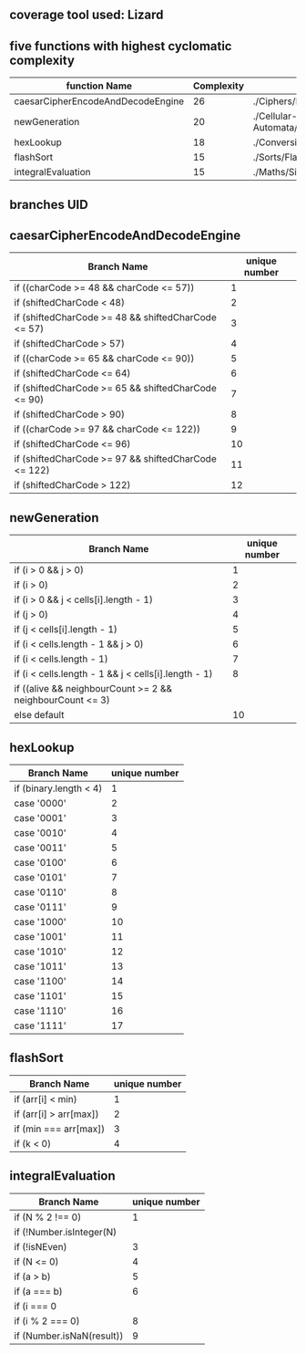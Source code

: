## coverage tool used: Lizard

## five functions with highest cyclomatic complexity

|function Name| Complexity| Location|
|-------------|-----------|---------|
|caesarCipherEncodeAndDecodeEngine| 26| ./Ciphers/KeyFinder.js|
|newGeneration| 20|./Cellular-Automata/ConwaysGameOfLife.js|
|hexLookup| 18|./Conversions/BinaryToHex.js|
|flashSort|15|./Sorts/FlashSort.js|
|integralEvaluation|15|./Maths/SimpsonIntegration.js


## branches UID

## caesarCipherEncodeAndDecodeEngine
|Branch Name| unique number|
|-----------|--------------|
|if ((charCode >= 48 && charCode <= 57))|1|
|if (shiftedCharCode < 48)|2|
|if (shiftedCharCode >= 48 && shiftedCharCode <= 57)|3|
|if (shiftedCharCode > 57)|4|
|if ((charCode >= 65 && charCode <= 90))|5|
|if (shiftedCharCode <= 64) |6|
|if (shiftedCharCode >= 65 && shiftedCharCode <= 90)|7|
|if (shiftedCharCode > 90)|8|
|if ((charCode >= 97 && charCode <= 122))|9|
|if (shiftedCharCode <= 96)|10|
|if (shiftedCharCode >= 97 && shiftedCharCode <= 122)|11|
|if (shiftedCharCode > 122)|12|

## newGeneration
|Branch Name| unique number|
|-----------|--------------|
|if (i > 0 && j > 0)|1| 
|if (i > 0)|2|
|if (i > 0 && j < cells[i].length - 1)|3|
|if (j > 0) |4|
|if (j < cells[i].length - 1)|5|
|if (i < cells.length - 1 && j > 0)|6|
|if (i < cells.length - 1)|7|
|if (i < cells.length - 1 && j < cells[i].length - 1)|8|
|if ((alive && neighbourCount >= 2 && neighbourCount <= 3) || (!alive && neighbourCount === 3))|9|
| else default|10|

## hexLookup
|Branch Name| unique number|
|-----------|--------------|
|if (binary.length < 4)|1|
|case '0000'|2|
|case '0001'|3|
|case '0010'|4|
|case '0011'|5|
|case '0100'|6|
|case '0101'|7|
|case '0110'|8|
|case '0111'|9|
|case '1000'|10|
|case '1001'|11|
|case '1010'|12|
|case '1011'|13|
|case '1100'|14|
|case '1101'|15|
|case '1110'|16|
|case '1111'|17|


## flashSort
|Branch Name| unique number|
|-----------|--------------|
|if (arr[i] < min)|1|
|if (arr[i] > arr[max])|2|
|if (min === arr[max])|3|
|if (k < 0)|4|

## integralEvaluation
|Branch Name| unique number|
|-----------|--------------|
|if (N % 2 !== 0)|1|
|if (!Number.isInteger(N) || Number.isNaN(a) || Number.isNaN(b))|2|
|if (!isNEven)|3|
|if (N <= 0)|4|
|if (a > b)|5|
|if (a === b)|6|
|if (i === 0 || i === N)|7|
|if (i % 2 === 0)|8|
|if (Number.isNaN(result))|9|